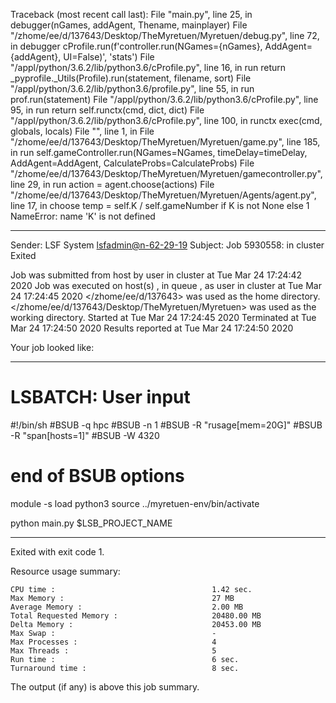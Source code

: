 Traceback (most recent call last):
  File "main.py", line 25, in <module>
    debugger(nGames, addAgent, Thename, mainplayer)
  File "/zhome/ee/d/137643/Desktop/TheMyretuen/Myretuen/debug.py", line 72, in debugger
    cProfile.run(f'controller.run(NGames={nGames}, AddAgent={addAgent}, UI=False)', 'stats')
  File "/appl/python/3.6.2/lib/python3.6/cProfile.py", line 16, in run
    return _pyprofile._Utils(Profile).run(statement, filename, sort)
  File "/appl/python/3.6.2/lib/python3.6/profile.py", line 55, in run
    prof.run(statement)
  File "/appl/python/3.6.2/lib/python3.6/cProfile.py", line 95, in run
    return self.runctx(cmd, dict, dict)
  File "/appl/python/3.6.2/lib/python3.6/cProfile.py", line 100, in runctx
    exec(cmd, globals, locals)
  File "<string>", line 1, in <module>
  File "/zhome/ee/d/137643/Desktop/TheMyretuen/Myretuen/game.py", line 185, in run
    self.gameController.run(NGames=NGames, timeDelay=timeDelay, AddAgent=AddAgent, CalculateProbs=CalculateProbs)
  File "/zhome/ee/d/137643/Desktop/TheMyretuen/Myretuen/gamecontroller.py", line 29, in run
    action = agent.choose(actions)
  File "/zhome/ee/d/137643/Desktop/TheMyretuen/Myretuen/Agents/agent.py", line 17, in choose
    temp = self.K / self.gameNumber if K is not None else 1
NameError: name 'K' is not defined

------------------------------------------------------------
Sender: LSF System <lsfadmin@n-62-29-19>
Subject: Job 5930558: <SimpleLinear8Test-10> in cluster <dcc> Exited

Job <SimpleLinear8Test-10> was submitted from host <n-62-30-5> by user <s183905> in cluster <dcc> at Tue Mar 24 17:24:42 2020
Job was executed on host(s) <n-62-29-19>, in queue <hpc>, as user <s183905> in cluster <dcc> at Tue Mar 24 17:24:45 2020
</zhome/ee/d/137643> was used as the home directory.
</zhome/ee/d/137643/Desktop/TheMyretuen/Myretuen> was used as the working directory.
Started at Tue Mar 24 17:24:45 2020
Terminated at Tue Mar 24 17:24:50 2020
Results reported at Tue Mar 24 17:24:50 2020

Your job looked like:

------------------------------------------------------------
# LSBATCH: User input
#!/bin/sh
#BSUB -q hpc
#BSUB -n 1
#BSUB -R "rusage[mem=20G]"
#BSUB -R "span[hosts=1]"
#BSUB -W 4320
# end of BSUB options

module -s load python3
source ../myretuen-env/bin/activate

python main.py $LSB_PROJECT_NAME


------------------------------------------------------------

Exited with exit code 1.

Resource usage summary:

    CPU time :                                   1.42 sec.
    Max Memory :                                 27 MB
    Average Memory :                             2.00 MB
    Total Requested Memory :                     20480.00 MB
    Delta Memory :                               20453.00 MB
    Max Swap :                                   -
    Max Processes :                              4
    Max Threads :                                5
    Run time :                                   6 sec.
    Turnaround time :                            8 sec.

The output (if any) is above this job summary.

